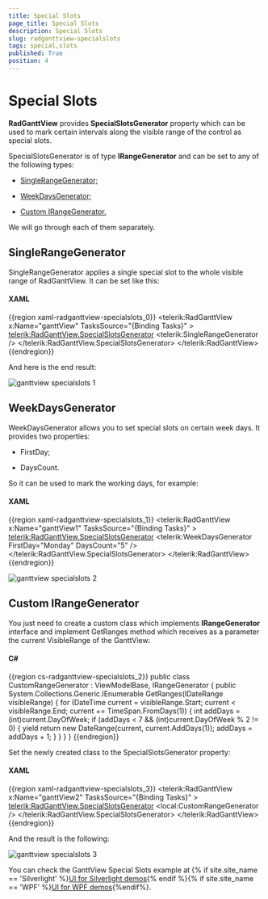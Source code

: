 ```yaml
---
title: Special Slots
page_title: Special Slots
description: Special Slots
slug: radganttview-specialslots
tags: special,slots
published: True
position: 4
---
```


# Special Slots

__RadGanttView__ provides __SpecialSlotsGenerator__ property which can be used to mark certain intervals along the visible range of the control as special slots.

SpecialSlotsGenerator is of type __IRangeGenerator__ and can be set to any of the following types:

* [SingleRangeGenerator;](#singlerangegenerator)

* [WeekDaysGenerator;](#weekdaysgenerator)

* [Custom IRangeGenerator.](#custom-irangegenerator)

We will go through each of them separately.

## SingleRangeGenerator

SingleRangeGenerator applies a single special slot to the whole visible range of RadGanttView. It can be set like this:

#### __XAML__

{{region xaml-radganttview-specialslots_0}}
	<telerik:RadGanttView x:Name="ganttView" TasksSource="{Binding Tasks}" >
	    <telerik:RadGanttView.SpecialSlotsGenerator>
	        <telerik:SingleRangeGenerator />
	    </telerik:RadGanttView.SpecialSlotsGenerator>
	</telerik:RadGanttView>
{{endregion}}

And here is the end result:

![ganttview specialslots 1](images/ganttview_specialslots_1.png)

## WeekDaysGenerator

WeekDaysGenerator allows you to set special slots on certain week days. It provides two properties:

* FirstDay;

* DaysCount.

So it can be used to mark the working days, for example:

#### __XAML__

{{region xaml-radganttview-specialslots_1}}
	<telerik:RadGanttView x:Name="ganttView1" TasksSource="{Binding Tasks}" >
	    <telerik:RadGanttView.SpecialSlotsGenerator>
	        <telerik:WeekDaysGenerator FirstDay="Monday" DaysCount="5" />
	    </telerik:RadGanttView.SpecialSlotsGenerator>
	</telerik:RadGanttView>
{{endregion}}

![ganttview specialslots 2](images/ganttview_specialslots_2.png)

## Custom IRangeGenerator

You just need to create a custom class which implements __IRangeGenerator__ interface and implement GetRanges method which receives as a parameter the current VisibleRange of the GanttView:

#### __C#__

{{region cs-radganttview-specialslots_2}}
	public class CustomRangeGenerator : ViewModelBase, IRangeGenerator
	{
	    public System.Collections.Generic.IEnumerable<IDateRange> GetRanges(IDateRange visibleRange)
	    {
	        for (DateTime current = visibleRange.Start; current < visibleRange.End; current += TimeSpan.FromDays(1))
	        {
	            int addDays = (int)current.DayOfWeek;
	            if (addDays < 7 && (int)current.DayOfWeek % 2 != 0)
	            {
	                yield return new DateRange(current, current.AddDays(1));
	                addDays = addDays + 1;
	            }
	        }
	    }
	}
{{endregion}}

Set the newly created class to the SpecialSlotsGenerator property:

#### __XAML__

{{region xaml-radganttview-specialslots_3}}
	<telerik:RadGanttView x:Name="ganttView2" TasksSource="{Binding Tasks}" >
	    <telerik:RadGanttView.SpecialSlotsGenerator>
	        <local:CustomRangeGenerator />
	    </telerik:RadGanttView.SpecialSlotsGenerator>
	</telerik:RadGanttView>
{{endregion}}

And the result is the following:

![ganttview specialslots 3](images/ganttview_specialslots_3.png)

You can check the GanttView Special Slots example at {% if site.site_name == 'Silverlight' %}[UI for Silverlight demos](http://demos.telerik.com/silverlight/#GanttView/Programming/SpecialSlots){% endif %}{% if site.site_name == 'WPF' %}[UI for WPF demos](http://demos.telerik.com/wpf/){%endif%}.
